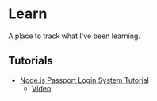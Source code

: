 # Learn

A place to track what I've been learning.

## Tutorials

- [Node.js Passport Login System Tutorial](wds-login)
  - [Video](https://youtu.be/-RCnNyD0L-s)